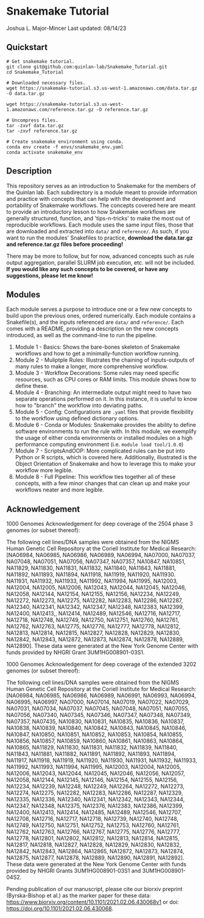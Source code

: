 # Snakemake Tutorial
Joshua L. Major-Mincer 
Last updated: 08/14/23

## Quickstart
```
# Get snakemake tutorial. 
git clone git@github.com:quinlan-lab/Snakemake_Tutorial.git
cd Snakemake_Tutorial 

# Downloaded necessary files. 
wget https://snakemake-tutorial.s3.us-west-1.amazonaws.com/data.tar.gz -O data.tar.gz

wget https://snakemake-tutorial.s3.us-west-1.amazonaws.com/reference.tar.gz -O reference.tar.gz

# Uncompress files. 
tar -zxvf data.tar.gz
tar -zxvf reference.tar.gz

# Create snakemake environment using conda. 
conda env create -f envs/snakemake_env.yaml
conda activate snakemake_env
```

## Description
This repository serves as an introduction to Snakemake for the members of the Quinlan lab. Each subdirectory is a module meant to provide information and practice with concepts that can help with the development and portability of Snakemake workflows. The concepts covered here are meant to provide an introductory lesson to how Snakemake workflows are generally structured, function, and 'tips-n-tricks' to make the most out of reproducible workflows. Each module uses the same input files, those that are downloaded and extracted into `data/` and `reference/`. As such, if you want to run the modules' Snakefiles to practice, **download the data.tar.gz and reference.tar.gz files before proceeding!**

There may be more to follow, but for now, advanced concepts such as rule output aggregation, parallel SLURM job execution, etc. will not be included. **If you would like any such concepts to be covered, or have any suggestions, please let me know!**

## Modules
Each module serves a purpose to introduce one or a few new concepts to build upon the previous ones, ordered numerically. Each module contains a Snakefile(s), and the inputs referenced are `data/` and `reference/`. Each comes with a README, providing a description on the new concepts introduced, as well as the command-line to run the pipeline. 
1. Module 1 - Basics: Shows the bare-bones skeleton of Snakemake workflows and how to get a minimally-function workflow running. 
2. Module 2 - Muliptple Rules: Illustrates the chaining of inputs-outputs of many rules to make a longer, more comprehensive workflow. 
3. Module 3 - Workflow Decorations: Some rules may need specific resources, such as CPU cores or RAM limits. This module shows how to define these. 
4. Module 4 - Branching: An intermediate output might need to have two separate operations performed on it. In this instance, it is useful to know how to "branch" the workflow into deviating paths. 
5. Module 5 - Config: Configurations are `.yaml` files that provide flexibility to the workflow using defined dictionary options. 
6. Module 6 - Conda or Modules: Snakemake provides the ability to define software environments to run the rule with. In this module, we exemplify the usage of either conda environments or installed modules on a high performance computing environment (i.e. `module load tool/1.0.0`)
7. Module 7 - ScriptsAndOOP: More complicated rules can be put into Python or R scripts, which is covered here. Additionally, illustrated is the Object Orientation of Snakemake and how to leverage this to make your workflow more legible. 
8. Module 8 - Full Pipeline: This workflow ties together all of these concepts, with a few minor changes that can clean up and make your workflows neater and more legible. 


## Acknowledgement
1000 Genomes Acknowledgement for deep coverage of the 2504 phase 3 genomes (or subset thereof):

The following cell lines/DNA samples were obtained from the NIGMS Human Genetic Cell Repository at the Coriell Institute for Medical Research: [NA06984, NA06985, NA06986, NA06989, NA06994, NA07000, NA07037, NA07048, NA07051, NA07056, NA07347, NA07357, NA10847, NA10851, NA11829, NA11830, NA11831, NA11832, NA11840, NA11843, NA11881, NA11892, NA11893, NA11894, NA11918, NA11919, NA11920, NA11930. NA11931, NA11932, NA11933, NA11992, NA11994, NA11995, NA12003, NA12004, NA12005, NA12006, NA12043, NA12044, NA12045, NA12046, NA12058, NA12144, NA12154, NA12155, NA12156, NA12234, NA12249, NA12272, NA12273, NA12275, NA12282, NA12283, NA12286, NA12287, NA12340, NA12341, NA12342, NA12347, NA12348, NA12383, NA12399, NA12400, NA12413,, NA12414, NA12489, NA12546, NA12716, NA12717, NA12718, NA12748, NA12749, NA12750, NA12751, NA12760, NA12761, NA12762, NA12763, NA12775, NA12776, NA12777, NA12778, NA12812, NA12813, NA12814, NA12815, NA12827, NA12828, NA12829, NA12830, NA12842, NA12843, NA12872, NA12873, NA12874, NA12878, NA12889, NA12890]. These data were generated at the New York Genome Center with funds provided by NHGRI Grant 3UM1HG008901-03S1.

1000 Genomes Acknowledgement for deep coverage of the extended 3202 genomes (or subset thereof):
 
The following cell lines/DNA samples were obtained from the NIGMS Human Genetic Cell Repository at the Coriell Institute for Medical Research: [NA06984, NA06985, NA06986, NA06989, NA06991, NA06993, NA06994, NA06995, NA06997, NA07000, NA07014, NA07019, NA07022, NA07029, NA07031, NA07034, NA07037, NA07045, NA07048, NA07051, NA07055, NA07056, NA07340, NA07345, NA07346, NA07347, NA07348, NA07349, NA07357, NA07435, NA10830, NA10831, NA10835, NA10836, NA10837, NA10838, NA10839, NA10840, NA10842, NA10843, NA10845, NA10846, NA10847, NA10850, NA10851, NA10852, NA10853, NA10854, NA10855, NA10856, NA10857, NA10859, NA10860, NA10861, NA10863, NA10864, NA10865, NA11829, NA11830, NA11831, NA11832, NA11839, NA11840, NA11843, NA11881, NA11882, NA11891, NA11892, NA11893, NA11894, NA11917, NA11918, NA11919, NA11920, NA11930, NA11931, NA11932, NA11933, NA11992, NA11993, NA11994, NA11995, NA12003, NA12004, NA12005, NA12006, NA12043, NA12044, NA12045, NA12046, NA12056, NA12057, NA12058, NA12144, NA12145, NA12146, NA12154, NA12155, NA12156, NA12234, NA12239, NA12248, NA12249, NA12264, NA12272, NA12273, NA12274, NA12275, NA12282, NA12283, NA12286, NA12287, NA12329, NA12335, NA12336, NA12340, NA12341, NA12342, NA12343, NA12344, NA12347, NA12348, NA12375, NA12376, NA12383, NA12386, NA12399, NA12400, NA12413, NA12414, NA12485, NA12489, NA12546, NA12707, NA12708, NA12716, NA12717, NA12718, NA12739, NA12740, NA12748, NA12749, NA12750, NA12751, NA12752, NA12753, NA12760, NA12761, NA12762, NA12763, NA12766, NA12767, NA12775, NA12776, NA12777, NA12778, NA12801, NA12802, NA12812, NA12813, NA12814, NA12815, NA12817, NA12818, NA12827, NA12828, NA12829, NA12830, NA12832, NA12842, NA12843, NA12864, NA12865, NA12872, NA12873, NA12874, NA12875, NA12877, NA12878, NA12889, NA12890, NA12891, NA12892]. These data were generated at the New York Genome Center with funds provided by NHGRI Grants 3UM1HG008901-03S1 and 3UM1HG008901-04S2.

Pending publication of our manuscript, please cite our biorxiv preprint (Byrska-Bishop et al.) as the marker paper for these data: https://www.biorxiv.org/content/10.1101/2021.02.06.430068v1 or doi: https://doi.org/10.1101/2021.02.06.430068.